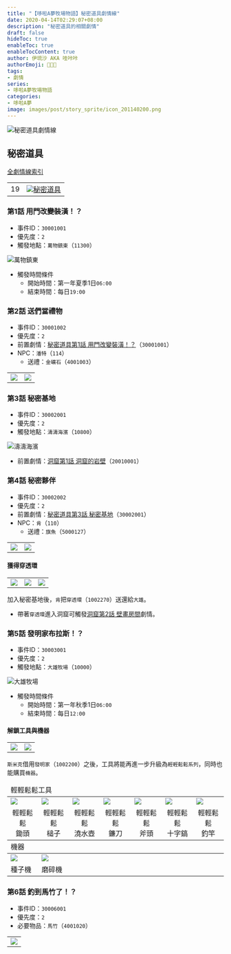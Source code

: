 ```yaml
---
title: "【哆啦A夢牧場物語】秘密道具劇情線"
date: 2020-04-14T02:29:07+08:00
description: "秘密道具的相關劇情"
draft: false
hideToc: true
enableToc: true
enableTocContent: true
author: 伊琉沙 AKA 哇咔咔
authorEmoji: 👩🏿‍🚀
tags: 
- 劇情
series:
- 哆啦A夢牧場物語
categories:
- 哆啦A夢
image: images/post/story_sprite/icon_201140200.png
---
```

![秘密道具劇情線](/images/post/story_sprite/icon_1002260.png)
## 秘密道具
[全劇情線索引](../doraemon-story-index/#劇情線)
<table>
    <tr>
        <td>19</td>
        <td align="center"><a href="../doraemon-story-19"><img src= "/images/post/story_sprite/icon_201140200.png">秘密道具</a></td>
    </tr>
</table>

### 第1話 用門改變裝潢！？
+ 事件ID：`30001001`
+ 優先度：`2`
+ 觸發地點：`萬物鎮東`（`11300`）

![萬物鎮東](/images/post/map/11300.png)
+ 觸發時間條件
    + 開始時間：第一年夏季1日`06:00`
    + 結束時間：每日`19:00`

### 第2話 送們當禮物
+ 事件ID：`30001002`
+ 優先度：`2`
+ 前置劇情：[秘密道具第1話 用門改變裝潢！？](#第1話-用門改變裝潢)（`30001001`）
+ NPC：`潘特`（`114`）
    + 送禮：`金礦石`（`4001003`）
<table>
    <tr>
        <td><img src= "/images/post/story_sprite/icon_201041140.png"></td>
        <td><img src= "/images/post/story_sprite/icon_4001003.png"></td>
    </tr>
</table>

### 第3話 秘密基地
+ 事件ID：`30002001`
+ 優先度：`2`
+ 觸發地點：`濤濤海濱`（`10800`）

![濤濤海濱](/images/post/map/10800.png)
+ 前置劇情：[洞窟第1話 洞窟的岩壁](../doraemon-story-20#第1話-洞窟的岩壁)（`20010001`）

### 第4話 秘密夥伴
+ 事件ID：`30002002`
+ 優先度：`2`
+ 前置劇情：[秘密道具第3話 秘密基地](#第3話-秘密基地)（`30002001`）
+ NPC：`肯`（`110`）
    + 送禮：`旗魚`（`5000127`）
<table>
    <tr>
        <td><img src= "/images/post/story_sprite/icon_201041100.png"></td>
        <td><img src= "/images/post/story_sprite/icon_5000127.png"></td>
    </tr>
</table>

#### 獲得穿透環
<table>
    <tr>
        <td><img src= "/images/post/story_sprite/icon_201041100.png"></td>
        <td><img src= "/images/post/story_sprite/icon_201041000.png"></td>
        <td><img src= "/images/post/story_sprite/icon_1002270.png"></td>
    </tr>
</table>

加入秘密基地後，`肯`把`穿透環`（`1002270`）送還給`大雄`。
+ 帶著`穿透環`進入洞窟可觸發[洞窟第2話 壁畫房間](../doraemon-story-20#第2話-壁畫房間)劇情。

### 第5話 發明家布拉斯！？
+ 事件ID：`30003001`
+ 優先度：`2`
+ 觸發地點：`大雄牧場`（`10000`）

![大雄牧場](/images/post/map/10000.png)
+ 觸發時間條件
    + 開始時間：第一年秋季1日`06:00`
    + 結束時間：每日`12:00`

#### 解鎖工具與機器
<table>
    <tr>
        <td><img src= "/images/post/story_sprite/icon_201041150.png"></td>
        <td><img src= "/images/post/story_sprite/icon_1002200.png"></td>
    </tr>
</table>

`斯米克`借用`發明家`（`1002200`）之後，工具將能再進一步升級為`輕輕鬆鬆系列`，同時也能購買`機器`。
<table>
    <thead>
        <tr>
            <td colspan="7">輕輕鬆鬆工具</td>
        </tr>
    </thead>
    <tr>
        <td><img src= "/images/post/story_sprite/icon_1001005.png"></td>
        <td><img src= "/images/post/story_sprite/icon_1001015.png"></td>
        <td><img src= "/images/post/story_sprite/icon_1001025.png"></td>
        <td><img src= "/images/post/story_sprite/icon_1001035.png"></td>
        <td><img src= "/images/post/story_sprite/icon_1001045.png"></td>
        <td><img src= "/images/post/story_sprite/icon_1001055.png"></td>
        <td><img src= "/images/post/story_sprite/icon_1001065.png"></td>
    </tr>
    <tr>
        <td align="center">輕輕鬆鬆<br>鋤頭</td>
        <td align="center">輕輕鬆鬆<br>槌子</td>
        <td align="center">輕輕鬆鬆<br>澆水壺</td>
        <td align="center">輕輕鬆鬆<br>鐮刀</td>
        <td align="center">輕輕鬆鬆<br>斧頭</td>
        <td align="center">輕輕鬆鬆<br>十字鎬</td>
        <td align="center">輕輕鬆鬆<br>釣竿</td>
    </tr>
    <thead>
        <tr>
            <td colspan="7">機器</td>
        </tr>
    </thead>
    <tr>
        <td><img src= "/images/post/story_sprite/icon_201080090.png"></td>
        <td><img src= "/images/post/story_sprite/icon_201080100.png"></td>
    </tr>
    <tr>
        <td>種子機</td>
        <td>磨碎機</td>
    </tr>
</table>

### 第6話 釣到馬竹了！？
+ 事件ID：`30006001`
+ 優先度：`2`
+ 必要物品：`馬竹`（`4001020`）
<table>
    <tr>
        <td><img src= "/images/post/story_sprite/icon_4001020.png"></td>
    </tr>
</table>